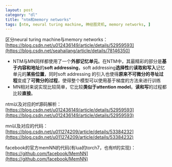 ```yaml
---
layout: post
category: "dl"
title: "ntm和memory networks"
tags: [ntm, neural turing machine, 神经图灵机, memory networks, ]
---
```


<!-- TOC -->


<!-- /TOC -->

区分neural turing machine与memory networks：[https://blog.csdn.net/u012436149/article/details/52959593](https://blog.csdn.net/seahailang/article/details/78146350)

+ NTM与MN同样都使用了一个**外部记忆单元**。在NTM中，其最精彩的部分是**基于内容和地址**的**soft addressing**，soft addressing**选择性**的**读取和写入**记忆单元的**某些位置**，同时soft addressing 的引入也使得**原来不可微分的寻址过程**变成了**可微分的过程**，使得整个模型可以使用基于梯度的方法来进行训练 
+ MN相对来说实现比较简单，它比较**类似于attention model**。**读和写**的过程都比较**直接**。

ntm以及对应的tf源码解析：[https://blog.csdn.net/u012436149/article/details/52959593](https://blog.csdn.net/u012436149/article/details/52959593)

mn以及对应的代码：[https://blog.csdn.net/u011274209/article/details/53384232](https://blog.csdn.net/u011274209/article/details/53384232)

facebook的官方memNN的代码(有lua的torch7，也有tf的实现)：[https://github.com/facebook/MemNN](https://github.com/facebook/MemNN)
